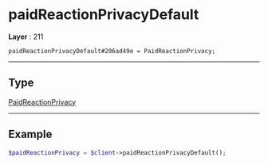 # paidReactionPrivacyDefault

**Layer** : 211

```tl
paidReactionPrivacyDefault#206ad49e = PaidReactionPrivacy;
```

---

## Type

[PaidReactionPrivacy](type/PaidReactionPrivacy)

---

## Example

```php
$paidReactionPrivacy = $client->paidReactionPrivacyDefault();
```